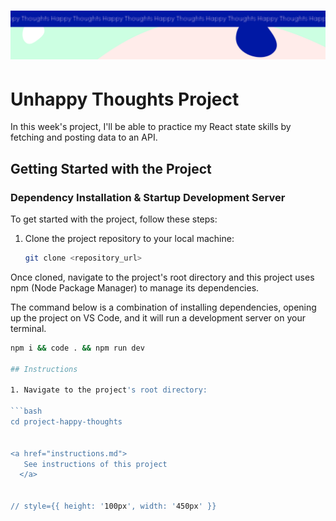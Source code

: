<h1 align="center">
  <a href="">
    <img src="/src/assets/happy-thoughts.svg" alt="Project Banner Image">
  </a>
</h1>

# Unhappy Thoughts Project

In this week's project, I'll be able to practice my React state skills by fetching and posting data to an API.

## Getting Started with the Project

### Dependency Installation & Startup Development Server

To get started with the project, follow these steps:

1. Clone the project repository to your local machine:

   ```bash
   git clone <repository_url>

Once cloned, navigate to the project's root directory and this project uses npm (Node Package Manager) to manage its dependencies.

The command below is a combination of installing dependencies, opening up the project on VS Code, and it will run a development server on your terminal.

```bash
npm i && code . && npm run dev

## Instructions

1. Navigate to the project's root directory:

```bash
cd project-happy-thoughts


<a href="instructions.md">
   See instructions of this project
  </a>


// style={{ height: '100px', width: '450px' }} 